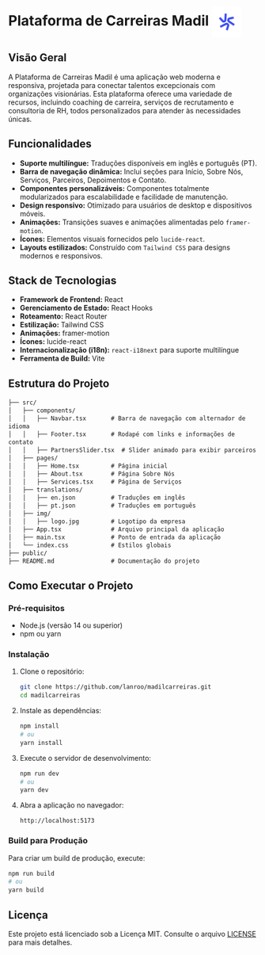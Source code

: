 
# Plataforma de Carreiras Madil <img src="src/img/foto.png" alt="Madil Logo" width="60" align="center">

## Visão Geral
A Plataforma de Carreiras Madil é uma aplicação web moderna e responsiva, projetada para conectar talentos excepcionais com organizações visionárias. Esta plataforma oferece uma variedade de recursos, incluindo coaching de carreira, serviços de recrutamento e consultoria de RH, todos personalizados para atender às necessidades únicas.

## Funcionalidades
- **Suporte multilíngue:** Traduções disponíveis em inglês e português (PT).
- **Barra de navegação dinâmica:** Inclui seções para Início, Sobre Nós, Serviços, Parceiros, Depoimentos e Contato.
- **Componentes personalizáveis:** Componentes totalmente modularizados para escalabilidade e facilidade de manutenção.
- **Design responsivo:** Otimizado para usuários de desktop e dispositivos móveis.
- **Animações:** Transições suaves e animações alimentadas pelo `framer-motion`.
- **Ícones:** Elementos visuais fornecidos pelo `lucide-react`.
- **Layouts estilizados:** Construído com `Tailwind CSS` para designs modernos e responsivos.

## Stack de Tecnologias
- **Framework de Frontend:** React
- **Gerenciamento de Estado:** React Hooks
- **Roteamento:** React Router
- **Estilização:** Tailwind CSS
- **Animações:** framer-motion
- **Ícones:** lucide-react
- **Internacionalização (i18n):** `react-i18next` para suporte multilíngue
- **Ferramenta de Build:** Vite

## Estrutura do Projeto
```
├── src/
│   ├── components/
│   │   ├── Navbar.tsx       # Barra de navegação com alternador de idioma
│   │   ├── Footer.tsx       # Rodapé com links e informações de contato
│   │   ├── PartnersSlider.tsx  # Slider animado para exibir parceiros
│   ├── pages/
│   │   ├── Home.tsx         # Página inicial
│   │   ├── About.tsx        # Página Sobre Nós
│   │   ├── Services.tsx     # Página de Serviços
│   ├── translations/
│   │   ├── en.json          # Traduções em inglês
│   │   ├── pt.json          # Traduções em português
│   ├── img/
│   │   ├── logo.jpg         # Logotipo da empresa
│   ├── App.tsx              # Arquivo principal da aplicação
│   ├── main.tsx             # Ponto de entrada da aplicação
│   └── index.css            # Estilos globais
├── public/
├── README.md                # Documentação do projeto
```

## Como Executar o Projeto
### Pré-requisitos
- Node.js (versão 14 ou superior)
- npm ou yarn

### Instalação
1. Clone o repositório:
   ```bash
   git clone https://github.com/lanroo/madilcarreiras.git
   cd madilcarreiras
   ```

2. Instale as dependências:
   ```bash
   npm install
   # ou
   yarn install
   ```

3. Execute o servidor de desenvolvimento:
   ```bash
   npm run dev
   # ou
   yarn dev
   ```

4. Abra a aplicação no navegador:
   ```text
   http://localhost:5173
   ```

### Build para Produção
Para criar um build de produção, execute:
```bash
npm run build
# ou
yarn build
```

## Licença
Este projeto está licenciado sob a Licença MIT. Consulte o arquivo [LICENSE](LICENSE) para mais detalhes.
